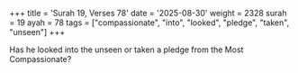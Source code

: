 +++
title = 'Surah 19, Verses 78'
date = '2025-08-30'
weight = 2328
surah = 19
ayah = 78
tags = ["compassionate", "into", "looked", "pledge", "taken", "unseen"]
+++

Has he looked into the unseen or taken a pledge from the Most Compassionate?